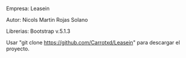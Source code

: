 Empresa: Leasein

Autor: Nicols Martin Rojas Solano

Librerias: Bootstrap v.5.1.3

Usar "git clone https://github.com/Carrotxd/Leasein" para descargar el proyecto.
